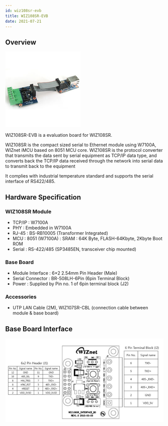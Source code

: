 ```yaml
---
id: wiz108sr-evb
title: WIZ108SR-EVB
date: 2021-07-21
---
```


## Overview

![](/img/products/wiz108sr/ShopDtl_1088_20100915160045.jpg)

WIZ108SR-EVB is a evaluation board for WIZ108SR.

WIZ108SR is the compact sized serial to Ethernet module using W7100A, WIZnet iMCU based on 8051 MCU core.  WIZ108SR is the protocol converter that transmits the data sent by serial equipment as TCP/IP data type, and converts back the TCP/IP data received through the network into serial data to transmit back to the equipment

It complies with industrial temperature standard and supports the serial interface of RS422/485.

## Hardware Specification

### WIZ108SR Module

- TCP/IP : W7100A
- PHY : Embedded in W7100A
- RJ-45 : BS-RB10005 (Transformer Integrated)
- MCU :  8051 (W7100A) : SRAM : 64K Byte, FLASH-64Kbyte, 2Kbyte Boot ROM
- Serial : RS-422/485 (SP3485EN, transceiver chip mounted)

### Base Board

- Module Interface :  6×2 2.54mm Pin Header (Male)
- Serial Connector : BR-508LH-6Pin (6pin Terminal Block)
- Power : Supplied by Pin no. 1 of 6pin terminal block (J2)

### Accessories

- UTP LAN Cable (2M), WIZ107SR-CBL (connection cable between module & base board)

## Base Board Interface

![](/img/products/wiz108sr/140704_7350_new.jpg)
